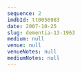 ```yaml
---
sequence: 2
imdbId: tt0056983
date: 2007-10-25
slug: dementia-13-1963
medium: null
venue: null
venueNotes: null
mediumNotes: null
---
```


